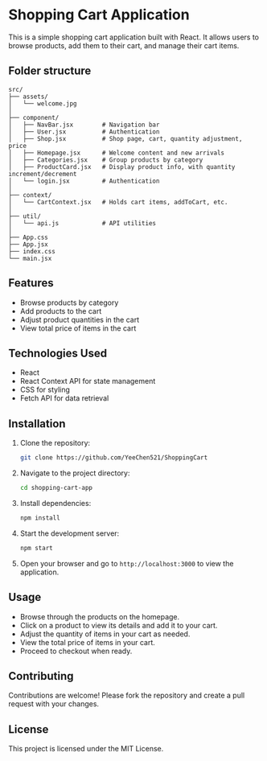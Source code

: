 # Shopping Cart Application
This is a simple shopping cart application built with React. It allows users to browse products, add them to their cart, and manage their cart items.

## Folder structure
```
src/
├── assets/
│   └── welcome.jpg
│
├── component/
│   ├── NavBar.jsx        # Navigation bar
│   ├── User.jsx          # Authentication
│   ├── Shop.jsx          # Shop page, cart, quantity adjustment, price
│   ├── Homepage.jsx      # Welcome content and new arrivals
│   ├── Categories.jsx    # Group products by category
│   ├── ProductCard.jsx   # Display product info, with quantity increment/decrement
│   └── login.jsx         # Authentication
│
├── context/
│   └── CartContext.jsx   # Holds cart items, addToCart, etc.
│
├── util/
│   └── api.js            # API utilities
│
├── App.css
├── App.jsx
├── index.css
└── main.jsx
```
## Features
- Browse products by category
- Add products to the cart
- Adjust product quantities in the cart
- View total price of items in the cart

## Technologies Used
- React
- React Context API for state management
- CSS for styling
- Fetch API for data retrieval

## Installation
1. Clone the repository:
   ```bash
   git clone https://github.com/YeeChen521/ShoppingCart
    ```
2. Navigate to the project directory:
    ```bash
    cd shopping-cart-app
    ```
3. Install dependencies:
    ```bash 
    npm install
    ```
4. Start the development server:
    ```bash
    npm start
    ```
5. Open your browser and go to `http://localhost:3000` to view the application.

## Usage
- Browse through the products on the homepage.
- Click on a product to view its details and add it to your cart.
- Adjust the quantity of items in your cart as needed.
- View the total price of items in your cart.
- Proceed to checkout when ready.

## Contributing
Contributions are welcome! Please fork the repository and create a pull request with your changes.

## License
This project is licensed under the MIT License.


